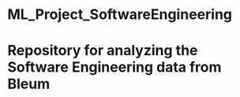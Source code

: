 # ML_Project_SoftwareEngineering
# Repository for analyzing the Software Engineering data from Bleum
